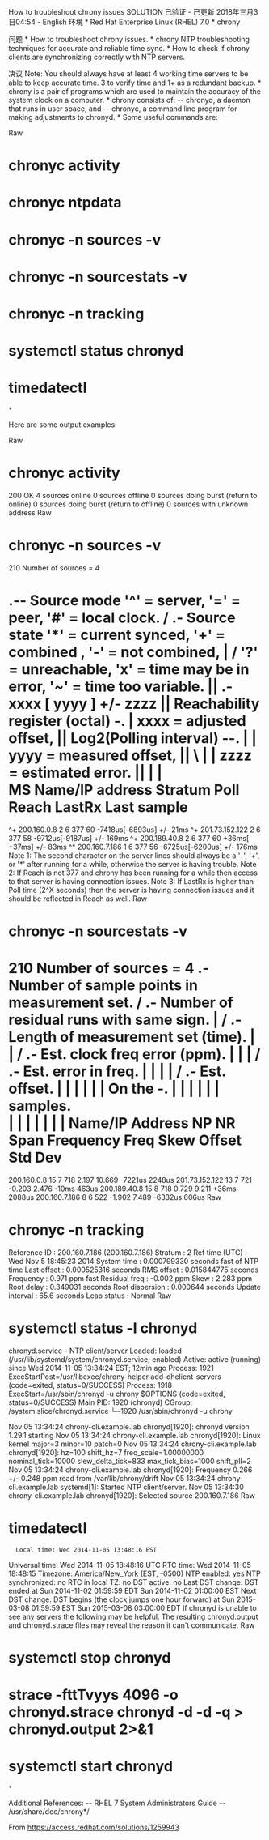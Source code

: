 How to troubleshoot chrony issues
 SOLUTION 已验证 - 已更新 2018年三月3日04:54 - 
English 
环境
	* 
Red Hat Enterprise Linux (RHEL) 7.0
	* 
chrony


问题
	* 
How to troubleshoot chrony issues.
	* 
chrony NTP troubleshooting techniques for accurate and reliable time sync.
	* 
How to check if chrony clients are synchronizing correctly with NTP servers.


决议
Note: You should always have at least 4 working time servers to be able to keep accurate time. 3 to verify time and 1+ as a redundant backup.
	* 
chrony is a pair of programs which are used to maintain the accuracy of the system clock on a computer.
	* 
chrony consists of:
-- chronyd, a daemon that runs in user space, and
-- chronyc, a command line program for making adjustments to chronyd.
	* 
Some useful commands are:


Raw

# chronyc activity
# chronyc ntpdata
# chronyc -n sources -v
# chronyc -n sourcestats -v
# chronyc -n tracking 

# systemctl status chronyd
# timedatectl
	* 
Here are some output examples:


Raw

# chronyc activity
200 OK
4 sources online
0 sources offline
0 sources doing burst (return to online)
0 sources doing burst (return to offline)
0 sources with unknown address
Raw

# chronyc -n sources -v
210 Number of sources = 4

.-- Source mode  '^' = server, '=' = peer, '#' = local clock.
 / .- Source state '*' = current synced, '+' = combined , '-' = not combined,
| /   '?' = unreachable, 'x' = time may be in error, '~' = time too variable.
||                                                 .- xxxx [ yyyy ] +/- zzzz
||      Reachability register (octal) -.           |  xxxx = adjusted offset,
||      Log2(Polling interval) --.      |          |  yyyy = measured offset,
||                                \     |          |  zzzz = estimated error.
||                                 |    |           \
MS Name/IP address         Stratum Poll Reach LastRx Last sample
===============================================================================
^+ 200.160.0.8                   2   6   377    60  -7418us[-6893us] +/-   21ms
^+ 201.73.152.122                2   6   377    58  -9712us[-9187us] +/-  169ms
^+ 200.189.40.8                  2   6   377    60    +36ms[  +37ms] +/-   83ms
^* 200.160.7.186                 1   6   377    56  -6725us[-6200us] +/-  176ms
Note 1: The second character on the server lines should always be a '-', '+', or '*' after running for a while, otherwise the server is having trouble.
Note 2: If Reach is not 377 and chrony has been running for a while then access to that server is having connection issues.
Note 3: If LastRx is higher than Poll time (2^X seconds) then the server is having connection issues and it should be reflected in Reach as well.
Raw

# chronyc -n sourcestats -v
210 Number of sources = 4
                             .- Number of sample points in measurement set.
                            /    .- Number of residual runs with same sign.
                           |    /    .- Length of measurement set (time).
                           |   |    /      .- Est. clock freq error (ppm).
                           |   |   |      /           .- Est. error in freq.
                           |   |   |     |           /         .- Est. offset.
                           |   |   |     |          |          |   On the -.
                           |   |   |     |          |          |   samples. \
                           |   |   |     |          |          |             |
Name/IP Address            NP  NR  Span  Frequency  Freq Skew  Offset  Std Dev
==============================================================================
200.160.0.8                15   7   718      2.197     10.669  -7221us  2248us
201.73.152.122             13   7   721     -0.203      2.476    -10ms   463us
200.189.40.8               15   8   718      0.729      9.211    +36ms  2088us
200.160.7.186               8   6   522     -1.902      7.489  -6332us   606us
Raw

# chronyc -n tracking
Reference ID    : 200.160.7.186 (200.160.7.186)
Stratum         : 2
Ref time (UTC)  : Wed Nov  5 18:45:23 2014
System time     : 0.000799330 seconds fast of NTP time
Last offset     : 0.000525316 seconds
RMS offset      : 0.015844775 seconds
Frequency       : 0.971 ppm fast
Residual freq   : -0.002 ppm
Skew            : 2.283 ppm
Root delay      : 0.349031 seconds
Root dispersion : 0.000644 seconds
Update interval : 65.6 seconds
Leap status     : Normal
Raw

# systemctl status -l chronyd
chronyd.service - NTP client/server
   Loaded: loaded (/usr/lib/systemd/system/chronyd.service; enabled)
   Active: active (running) since Wed 2014-11-05 13:34:24 EST; 12min ago
  Process: 1921 ExecStartPost=/usr/libexec/chrony-helper add-dhclient-servers (code=exited, status=0/SUCCESS)
  Process: 1918 ExecStart=/usr/sbin/chronyd -u chrony $OPTIONS (code=exited, status=0/SUCCESS)
 Main PID: 1920 (chronyd)
   CGroup: /system.slice/chronyd.service
           └─1920 /usr/sbin/chronyd -u chrony

Nov 05 13:34:24 chrony-cli.example.lab chronyd[1920]: chronyd version 1.29.1 starting
Nov 05 13:34:24 chrony-cli.example.lab chronyd[1920]: Linux kernel major=3 minor=10 patch=0
Nov 05 13:34:24 chrony-cli.example.lab chronyd[1920]: hz=100 shift_hz=7 freq_scale=1.00000000 nominal_tick=10000 slew_delta_tick=833 max_tick_bias=1000 shift_pll=2
Nov 05 13:34:24 chrony-cli.example.lab chronyd[1920]: Frequency 0.266 +/- 0.248 ppm read from /var/lib/chrony/drift
Nov 05 13:34:24 chrony-cli.example.lab systemd[1]: Started NTP client/server.
Nov 05 13:34:30 chrony-cli.example.lab chronyd[1920]: Selected source 200.160.7.186
Raw

# timedatectl
      Local time: Wed 2014-11-05 13:48:16 EST
  Universal time: Wed 2014-11-05 18:48:16 UTC
        RTC time: Wed 2014-11-05 18:48:15
        Timezone: America/New_York (EST, -0500)
     NTP enabled: yes
NTP synchronized: no
 RTC in local TZ: no
      DST active: no
 Last DST change: DST ended at
                  Sun 2014-11-02 01:59:59 EDT
                  Sun 2014-11-02 01:00:00 EST
 Next DST change: DST begins (the clock jumps one hour forward) at
                  Sun 2015-03-08 01:59:59 EST
                  Sun 2015-03-08 03:00:00 EDT
If chronyd is unable to see any servers the following may be helpful.
The resulting chronyd.output and chronyd.strace files may reveal the reason it can't communicate.
Raw

# systemctl stop chronyd
# strace -fttTvyys 4096 -o chronyd.strace chronyd -d -d -q > chronyd.output 2>&1
# systemctl start chronyd
	* 
Additional References:
-- RHEL 7 System Administrators Guide
-- /usr/share/doc/chrony*/


 
From <https://access.redhat.com/solutions/1259943>